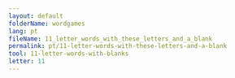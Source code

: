 ```yaml
---
layout: default
folderName: wordgames
lang: pt
fileName: 11_letter_words_with_these_letters_and_a_blank
permalink: pt/11-letter-words-with-these-letters-and-a-blank
tool: 11-letter-words-with-blanks
letter: 11
---
```

